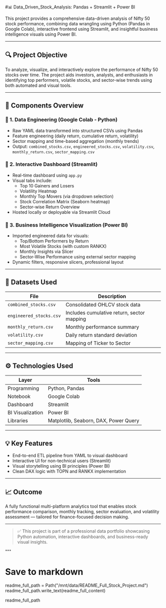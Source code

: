 #📊 Data_Driven_Stock_Analysis: Pandas + Streamlit + Power BI

This project provides a comprehensive data-driven analysis of Nifty 50 stock performance, combining data wrangling using Python (Pandas in Google Colab), interactive frontend using Streamlit, and insightful business intelligence visuals using Power BI.

---

## 🔍 Project Objective
To analyze, visualize, and interactively explore the performance of Nifty 50 stocks over time. The project aids investors, analysts, and enthusiasts in identifying top performers, volatile stocks, and sector-wise trends using both automated and visual tools.

---

## 🧱 Components Overview

### 🔹 1. Data Engineering (Google Colab - Python)
- Raw YAML data transformed into structured CSVs using Pandas
- Feature engineering (daily return, cumulative return, volatility)
- Sector mapping and time-based aggregation (monthly trends)
- Output: `combined_stocks.csv`, `engineered_stocks.csv`, `volatility.csv`, `monthly_return.csv`, `sector_mapping.csv`

### 🔹 2. Interactive Dashboard (Streamlit)
- Real-time dashboard using `app.py`
- Visual tabs include:
  - Top 10 Gainers and Losers
  - Volatility Heatmap
  - Monthly Top Movers (via dropdown selection)
  - Stock Correlation Matrix (Seaborn heatmap)
  - Sector-wise Return Overview
- Hosted locally or deployable via Streamlit Cloud

### 🔹 3. Business Intelligence Visualization (Power BI)
- Imported engineered data for visuals:
  - Top/Bottom Performers by Return
  - Most Volatile Stocks (with custom RANKX)
  - Monthly Insights via Slicer
  - Sector-Wise Performance using external sector mapping
- Dynamic filters, responsive slicers, professional layout

---

## 📁 Datasets Used

| File | Description |
|------|-------------|
| `combined_stocks.csv` | Consolidated OHLCV stock data |
| `engineered_stocks.csv` | Includes cumulative return, sector mapping |
| `monthly_return.csv` | Monthly performance summary |
| `volatility.csv` | Daily return standard deviation |
| `sector_mapping.csv` | Mapping of Ticker to Sector |

---

## ⚙️ Technologies Used

| Layer | Tools |
|-------|-------|
| Programming | Python, Pandas |
| Notebook | Google Colab |
| Dashboard | Streamlit |
| BI Visualization | Power BI |
| Libraries | Matplotlib, Seaborn, DAX, Power Query |

---

## 💡 Key Features
- End-to-end ETL pipeline from YAML to visual dashboard
- Interactive UI for non-technical users (Streamlit)
- Visual storytelling using BI principles (Power BI)
- Clean DAX logic with TOPN and RANKX implementation

---

## 📈 Outcome
A fully functional multi-platform analytics tool that enables stock performance comparison, monthly tracking, sector evaluation, and volatility assessment — tailored for finance-focused decision making.

---

> ✅ This project is part of a professional data portfolio showcasing Python automation, interactive dashboards, and business-ready visual insights.

"""

# Save to markdown
readme_full_path = Path("/mnt/data/README_Full_Stock_Project.md")
readme_full_path.write_text(readme_full_content)

readme_full_path
